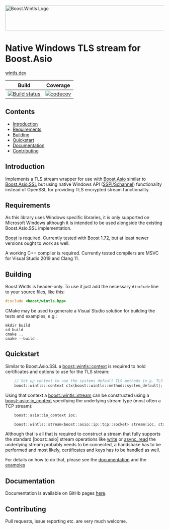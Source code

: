 <img width="800" height = "80" alt = "Boost.Wintls Logo" src="https://raw.githubusercontent.com/laudrup/boost-wintls/master/doc/logo.jpg">

# Native Windows TLS stream for Boost.Asio

[wintls.dev](https://wintls.dev/)

Build | Coverage |
------|----------|
[![Build status](https://github.com/laudrup/boost-wintls/workflows/build/badge.svg?branch=master)](https://github.com/laudrup/boost-wintls/actions) | [![codecov](https://codecov.io/gh/laudrup/boost-wintls/branch/master/graph/badge.svg)](https://codecov.io/gh/laudrup/boost-wintls) |

## Contents

- [Introduction](#introduction)
- [Requirements](#requirements)
- [Building](#building)
- [Quickstart](#quickstart)
- [Documentation](#documentation)
- [Contributing](#contributing)

## Introduction

Implements a TLS stream wrapper for use with
[Boost.Asio](https://www.boost.org/doc/libs/release/doc/html/boost_asio.html)
similar to
[Boost.Asio.SSL](https://www.boost.org/doc/libs/release/doc/html/boost_asio/overview/ssl.html)
but using native Windows API
([SSPI/Schannel](https://docs.microsoft.com/en-us/windows-server/security/tls/tls-ssl-schannel-ssp-overview))
functionality instead of OpenSSL for providing TLS encrypted stream functionality.

## Requirements

As this library uses Windows specific libraries, it is only supported
on Microsoft Windows although it is intended to be used alongside the
existing Boost.Asio.SSL implementation.

[Boost](https://www.boost.org) is required. Currently tested with
Boost 1.72, but at least newer versions ought to work as well.

A working C++ compiler is required. Currently tested compilers are
MSVC for Visual Studio 2019 and Clang 11.

## Building

Boost.Wintls is header-only. To use it just add the necessary `#include` line
to your source files, like this:
```C++
#include <boost/wintls.hpp>
```

CMake may be used to generate a Visual Studio solution for building
the tests and examples, e.g.:

```
mkdir build
cd build
cmake ..
cmake --build .
```

## Quickstart

Similar to Boost.Asio.SSL a
[boost::wintls::context](https://laudrup.github.io/boost-wintls/classes.html#context)
is required to hold certificates and options to use for the TLS
stream:

```C++
    // Set up context to use the systems default TLS methods (e.g. TLS 1.2)
    boost::wintls::context ctx{boost::wintls::method::system_default};
```

Using that context a
[boost::wintls::stream](https://laudrup.github.io/boost-wintls/classes.html#stream)
can be constructed using a
[boost::asio::io_context](https://www.boost.org/doc/libs/release/doc/html/boost_asio/reference/io_context.html)
specifying the underlying stream type (most often a TCP stream):

```C++
    boost::asio::io_context ioc;

    boost::wintls::stream<boost::asio::ip::tcp::socket> stream(ioc, ctx);
```

Although that is all that is required to construct a stream that fully
supports the standard [boost::asio] stream operations like
[write](https://www.boost.org/doc/libs/latest/doc/html/boost_asio/reference/write.html)
or
[async_read](https://www.boost.org/doc/libs/latest/doc/html/boost_asio/reference/async_read.html)
the underlying stream probably needs to be connected, a handshake has
to be performed and most likely, certificates and keys has to be
handled as well.

For details on how to do that, please see the
[documentation](https://laudrup.github.io/boost-wintls) and the
[examples](https://laudrup.github.io/boost-wintls/examples.html)

## Documentation

Documentation is available on GitHb pages
[here](https://laudrup.github.io/boost-wintls).

## Contributing

Pull requests, issue reporting etc. are very much welcome.
